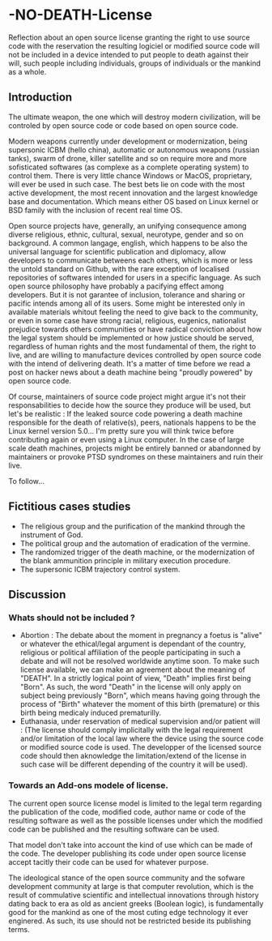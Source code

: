 # -NO-DEATH-License
Reflection about an open source license granting the right to use source code with the reservation the resulting logiciel or modified source code will not be included in a device intended to put people to death against their will, such people including individuals, groups of individuals or the mankind as a whole.


## Introduction
The ultimate weapon, the one which will destroy modern civilization, will be controled by open source code or code based on open source code. 

Modern weapons currently under development or modernization, being supersonic ICBM (hello china), automatic or autonomous weapons (russian tanks), swarm of drone, killer satellite and so on require more and more sofisticated softwares (as complexe as a complete operating system) to control them. There is very little chance Windows or MacOS, proprietary, will ever be used in such case. The best bets lie on code with the most active development, the most recent innovation and the largest knowledge base and documentation. Which means either OS based on Linux kernel or BSD family with the inclusion of recent real time OS.

Open source projects have, generally, an unifying consequence among diverse religious, ethnic, cultural, sexual, neurotype, gender and so on background. A common langage, english, which happens to be also the universal language for scientific publication and diplomacy, allow developers to communicate betweens each others, which is more or less the untold standard on Github, with the rare exception of localised repositories of softwares intended for users in a specific language. As such open source philosophy have probably a pacifying effect among developers. But it is not garantee of inclusion, tolerance and sharing or pacific intends among all of its users. Some might be interested only in available materials whitout feeling the need to give back to the community, or even in some case have strong racial, religious, eugenics, nationalist prejudice towards others communities or have radical conviction about how the legal system should be implemented or how justice should be served, regardless of human rights and the most fundamental of them, the right to live, and are willing to manufacture devices controlled by open source code with the intend of delivering death. It's a matter of time before we read a post on hacker news about a death machine being "proudly powered" by open source code.

Of course, maintainers of source code project might argue it's not their responsabilities to decide how the source they produce will be used, but let's be realistic : If the leaked source code powering a death machine responsible for the death of relative(s), peers, nationals happens to be the Linux kernel version 5.0... I'm pretty sure you will think twice before contributing again or even using a Linux computer. In the case of large scale death machines, projects might be entirely banned or abandonned by maintainers or provoke PTSD syndromes on these maintainers and ruin their live.

To follow...


## Fictitious cases studies
- The religious group and the purification of the mankind through the instrument of God.
- The political group and the automation of eradication of the vermine.
- The randomized trigger of the death machine, or the modernization of the blank ammunition principle in military execution procedure.
- The supersonic ICBM trajectory control system.


## 


## Discussion
### Whats should not be included ?
- Abortion : The debate about the moment in pregnancy a foetus is "alive" or whatever the ethical/legal argument is dependant of the country, religious or political affiliation of the people participating in such a debate and will not be resolved worldwide anytime soon. To make such license available, we can make an agreement about the meaning of "DEATH". In a strictly logical point of view, "Death" implies first being "Born". As such, the word "Death" in the license will only apply on subject being previously "Born", which means having going through the process of "Birth" whatever the moment of this birth (premature) or this birth being medicaly induced prematurilly. 
- Euthanasia, under reservation of medical supervision and/or patient will : (The license should comply implicitally with the legal requirement and/or limitation of the local law where the device using the source code or modified source code is used. The developper of the licensed source code should then aknowledge the limitation/extend of the license in such case will be different depending of the country it will be used). 

### Towards an Add-ons modele of license.

The current open source license model is limited to the legal term regarding the publication of the code, modified code, author name or code of the resulting software as well as the possible licenses under which the modified code can be published and the resulting software can be used.

That model don't take into account the kind of use which can be made of the code. The developer publishing its code under open source license accept tacitly their code can be used for whatever purpose. 

The ideological stance of the open source community and the sofware development community at large is that computer revolution, which is the result of commulative scientific and intellectual innovations through history dating back to era as old as ancient greeks (Boolean logic), is fundamentally good for the mankind as one of the most cuting edge technology it ever enginered. As such, its use should not be restricted beside its publishing terms. 
